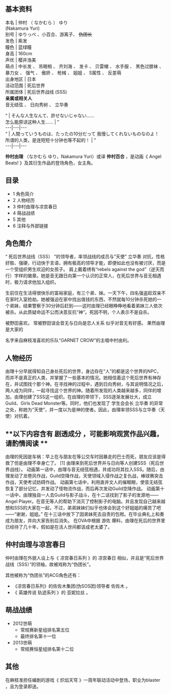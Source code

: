 **基本资料**  
---  
本名  |  仲村  （  なかむら  ）  ゆり    
(Nakamura Yuri)  
别号  |  ゆりっぺ  、小百合、游离子、 ~~伪团长~~  
发色  |  紫发   
瞳色  |  蓝绿瞳   
身高  |  160cm   
声优  |  樱井浩美   
萌点  |  中长发  、  吊眼梢  、  齐刘海  、  发卡  、  贝雷帽  、  水手服  、  黑色过膝袜  、  暴力女  、  强气  、  傲娇  、  枪械  、  姐姐  、  S属性  、  反差萌   
出身地区  |  日本   
活动范围  |  死后世界   
所属团体  |  死后世界战线  (SSS)   
**亲属或相关人**  
音无结弦  、  日向秀树  、  立华奏  
  
“  |  そんな人生なんて、許せないじゃない……    
怎么能原谅这种人生……  |  ”   
---|---|---  
“  |  人間っていうものは、たったの10分だって 我慢してくれないものなのよ！    
所谓的人类，是连短短十分钟也等不起的！  |  ”   
---|---|---  
  
**仲村由理** （なかむら ゆり，Nakamura Yuri）或译 **仲村百合** ，是动画《  Angel Beats!
》及其衍生作品的登场角色，女主角。

##  目录

  * 1  角色简介 
  * 2  人物经历 
  * 3  仲村由理与凉宫春日 
  * 4  萌战战绩 
  * 5  其他 
  * 6  注释与外部链接 

##  角色简介

“  死后世界战线（SSS）  ”的领导者，率领战线的成员与“天使”  立华奏
对抗，性格好胜、强硬，行动快于言语，拥有极高的领导才能，即便如此也没有被讨厌，而是一个受组织男生欢迎的女孩子。 肩上戴着绣有“rebels against
the god”（逆天而行）字样的徽章。她是音无跟日向第一个认识的正常人，在死后世界与音无相遇时，极力请求他加入组织。

生前住在生活得很快乐的富裕家庭，有三个弟、妹。一天下午，四名强盗趁双亲不在家时入室抢劫。她被强迫在家中找出值钱的东西，不然就每10分钟杀死她的一个弟妹，结果警察于30分钟后赶到——这时由理已经眼睁睁地看着弟妹三人依次被杀。从此质疑命运不公而决意反抗“神”。死因不明，个人表示不是自杀。

被野田喜欢。  常被野田误会音无与日向是恋人关系  似乎对音无有好感。  果然由理是大家的

名字来自麻枝准喜欢的乐队“GARNET CROW”的主唱中村由利。

##  人物经历

由理十分早就得知自己身处死后的世界，身边存在“人”的都是这个世界的NPC，而并不是真正的人类，并掌握了一些基本的情况。她相信着这个死后世界有神存在，并试图找个那个神。在寻找神的过程中，遇到日向秀树，与其说明情况之后，两人成为同伴，一起寻找这个世界的神。随着所发现的人类越来越多，同伴的增加，由理创建了SSS这一组织。在由理的带领下，SSS逐渐发展壮大，成立Guild、Girls
Dead Monster等。同时，他们也发现了  学生会会长  立华奏
的异常之处，称她为“天使”，并一度以为是神的使者。因此，由理率领SSS与立华奏（天使）对抗着。

**以下内容含有 剧透成分  ，可能影响观赏作品兴趣，请酌情阅读 **  
---  
由理的死因是车祸：早上在与朋友在等公交车时因暴走的巴士而死，朋友应该是得救了但是由理不幸身亡了。  [1]
由理来到死后世界并与日向等人创建SSS（死后世界战线）。
动画第一话中，由理与音无结弦相遇，并成功将其拉入SSS。随后，由理发动了龙卷风作战，Guild空降作战，天使领域入侵作战之复仇战，棒球赛突击作战，天使考试妨碍作战。
动画第七话中，利用直井文人的催眠眼，使音无结弦恢复了部分记忆，并发动了怪物流作战，而后再次发动Guild空降作战。
动画第十一话中，由理独自一人去Guild与影子战斗，在十二话找到了影子的发源地——Angel
Player。在音无等人的帮助下消灭了控制影子的电脑。并且发现自己越来越想和SSS的大家在一起，不过，弟弟妹妹们似乎也体会到这个好姐姐的痛苦了吧——“谢谢，姐姐。”
在十三话中放下了因弟妹死去自责的包袱。在毕业典礼上和奏成为朋友，并向大家告别后消失。  在OVA中根据  游佐
爆料，由理在死后的世界里已经待了几十年，假如是在活人世间都该成老太婆了。  
  
##  仲村由理与凉宫春日

仲村由理在外貌人设上与《  凉宫春日系列  》的  凉宫春日  相似，并且是“死后世界战线（SSS）”的领袖，故被戏称为“伪团长”。

其他被称为“伪团长”的ACG角色还有：

  * 《凉宫春日系列》的佐佐木集团(伪SOS团)领导者  佐佐木  。 
  * 《  英雄传说 轨迹系列  》的  亚妮拉丝  。 

##  萌战战绩

  * 2012世萌 
    * 常规赛新星组排名第五位 
    * 最终排名第十一位 
  * 2013世萌 
    * 常规赛恒星组排名第十二位 

##  其他

在麻枝准担任编剧的游戏《  炽焰天穹  》一周年联动活动中登场，职业为blaster ，且为登录即送。